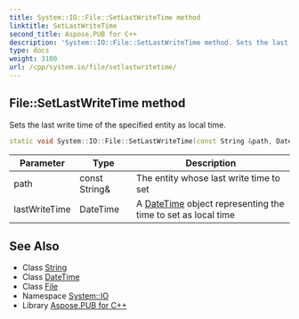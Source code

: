 ```yaml
---
title: System::IO::File::SetLastWriteTime method
linktitle: SetLastWriteTime
second_title: Aspose.PUB for C++
description: 'System::IO::File::SetLastWriteTime method. Sets the last write time of the specified entity as local time in C++.'
type: docs
weight: 3100
url: /cpp/system.io/file/setlastwritetime/
---
```

## File::SetLastWriteTime method


Sets the last write time of the specified entity as local time.

```cpp
static void System::IO::File::SetLastWriteTime(const String &path, DateTime lastWriteTime)
```


| Parameter | Type | Description |
| --- | --- | --- |
| path | const String\& | The entity whose last write time to set |
| lastWriteTime | DateTime | A [DateTime](../../../system/datetime/) object representing the time to set as local time |

## See Also

* Class [String](../../../system/string/)
* Class [DateTime](../../../system/datetime/)
* Class [File](../)
* Namespace [System::IO](../../)
* Library [Aspose.PUB for C++](../../../)
